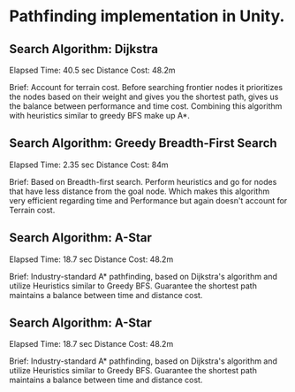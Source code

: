 # Pathfinding implementation in Unity.

## Search Algorithm: Dijkstra

Elapsed Time: 40.5 sec
Distance Cost: 48.2m

Brief: Account for terrain cost. Before searching frontier nodes it prioritizes the nodes based on their weight and gives you the shortest path, 
gives us the balance between performance and time cost. Combining this algorithm with heuristics similar to greedy BFS make up A*.


## Search Algorithm: Greedy Breadth-First Search

Elapsed Time: 2.35 sec
Distance Cost: 84m

Brief: Based on Breadth-first search. Perform heuristics and go for nodes that have less distance from the goal node.
Which makes this algorithm very efficient regarding time and Performance but again doesn't account for Terrain cost.


## Search Algorithm: A-Star
Elapsed Time: 18.7 sec
Distance Cost: 48.2m

Brief: Industry-standard A* pathfinding, based on Dijkstra's algorithm and utilize Heuristics similar to Greedy BFS.
Guarantee the shortest path maintains a balance between time and distance cost.


## Search Algorithm: A-Star
Elapsed Time: 18.7 sec
Distance Cost: 48.2m

Brief: Industry-standard A* pathfinding, based on Dijkstra's algorithm and utilize Heuristics similar to Greedy BFS.
Guarantee the shortest path maintains a balance between time and distance cost.
